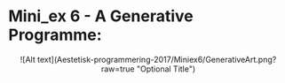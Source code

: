 <H1> Mini_ex 6 - A Generative Programme: </H1>

<p align="center"> ![Alt text](Aestetisk-programmering-2017/Miniex6/GenerativeArt.png?raw=true "Optional Title") </p>
